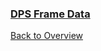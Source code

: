 
### [DPS Frame Data](https://docs.google.com/spreadsheets/d/1ZI513u-qLDr9Dl5pPbAv59Gqat2gdjAugAt4s4bJkrc/edit?usp=sharing)



[Back to Overview](index.md)
